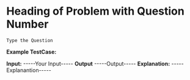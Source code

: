 # Heading of Problem with Question Number

`Type the Question`

**Example TestCase:**

**Input:** -----Your Input-----
**Output** -----Output-----
**Explanation:** -----Explanantion-----